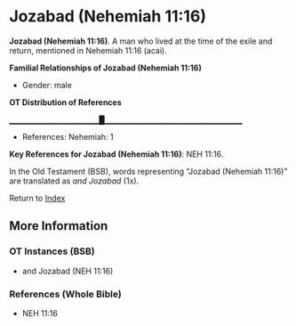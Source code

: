 # Jozabad (Nehemiah 11:16)
**Jozabad (Nehemiah 11:16)**. 
A man who lived at the time of the exile and return, mentioned in Nehemiah 11:16 (acai). 




**Familial Relationships of Jozabad (Nehemiah 11:16)**


* Gender: male


**OT Distribution of References**

▁▁▁▁▁▁▁▁▁▁▁▁▁▁▁█▁▁▁▁▁▁▁▁▁▁▁▁▁▁▁▁▁▁▁▁▁▁▁
* References: Nehemiah: 1



**Key References for Jozabad (Nehemiah 11:16)**: 
NEH 11:16. 


In the Old Testament (BSB), words representing “Jozabad (Nehemiah 11:16)” are translated as 
*and Jozabad* (1x). 




Return to [Index](00-Index.md)

## More Information

### OT Instances (BSB)

* and Jozabad (NEH 11:16)



### References (Whole Bible)

* NEH 11:16



